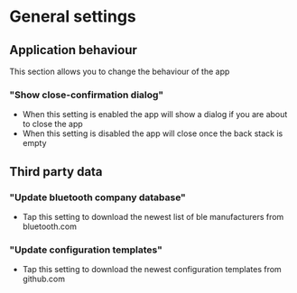# General settings

## Application behaviour
This section allows you to change the behaviour of the app

### "Show close-confirmation dialog"
- When this setting is enabled the app will show a dialog if you are about to close the app
- When this setting is disabled the app will close once the back stack is empty


## Third party data

### "Update bluetooth company database"
- Tap this setting to download the newest list of ble manufacturers from bluetooth.com

### "Update configuration templates"
- Tap this setting to download the newest configuration templates from github.com
